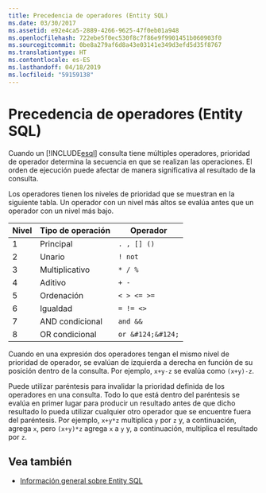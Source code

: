 ```yaml
---
title: Precedencia de operadores (Entity SQL)
ms.date: 03/30/2017
ms.assetid: e92e4ca5-2889-4266-9625-47f0eb01a948
ms.openlocfilehash: 722ebe5f0ec530f8c7f86e9f9901451b060903f0
ms.sourcegitcommit: 0be8a279af6d8a43e03141e349d3efd5d35f8767
ms.translationtype: HT
ms.contentlocale: es-ES
ms.lasthandoff: 04/18/2019
ms.locfileid: "59159138"
---
```

# <a name="operator-precedence-entity-sql"></a>Precedencia de operadores (Entity SQL)
Cuando un [!INCLUDE[esql](../../../../../../includes/esql-md.md)] consulta tiene múltiples operadores, prioridad de operador determina la secuencia en que se realizan las operaciones. El orden de ejecución puede afectar de manera significativa al resultado de la consulta.  
  
 Los operadores tienen los niveles de prioridad que se muestran en la siguiente tabla. Un operador con un nivel más altos se evalúa antes que un operador con un nivel más bajo.  
  
|Nivel|Tipo de operación|Operador|  
|-----------|--------------------|--------------|  
|1|Principal|`. , [] ()`|  
|2|Unario|`! not`|  
|3|Multiplicativo|`* / %`|  
|4|Aditivo|`+ -`|  
|5|Ordenación|`< > <= >=`|  
|6|Igualdad|`= != <>`|  
|7|AND condicional|`and &&`|  
|8|OR condicional|`or &#124;&#124;`|  
  
 Cuando en una expresión dos operadores tengan el mismo nivel de prioridad de operador, se evalúan de izquierda a derecha en función de su posición dentro de la consulta. Por ejemplo, `x+y-z` se evalúa como `(x+y)-z`.  
  
 Puede utilizar paréntesis para invalidar la prioridad definida de los operadores en una consulta. Todo lo que está dentro del paréntesis se evalúa en primer lugar para producir un resultado antes de que dicho resultado lo pueda utilizar cualquier otro operador que se encuentre fuera del paréntesis. Por ejemplo, `x+y*z` multiplica `y` por `z` y, a continuación, agrega `x`, pero `(x+y)*z` agrega `x` a `y` y, a continuación, multiplica el resultado por `z`.  
  
## <a name="see-also"></a>Vea también

- [Información general sobre Entity SQL](../../../../../../docs/framework/data/adonet/ef/language-reference/entity-sql-overview.md)
